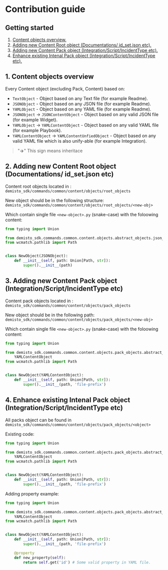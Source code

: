 # Contribution guide

## Getting started

1. [Content objects overview.](#1-content-objects)
2. [Adding new Content Root object (Documentations/ id_set.json etc).](#2-adding-new-content-root-object-documentations-id_setjson-etc)
3. [Adding new Content Pack object (Integration/Script/IncidentType etc).](#3-adding-new-content-pack-object-integrationscriptincidenttype-etc)
4. [Enhance existing Intenal Pack object (Integration/Script/IncidentType etc).](#4-enhance-existing-intenal-pack-object-integrationscriptincidenttype-etc)


## 1. Content objects overview
Every Content object (excluding Pack, Content) based on:
 - `TextObject` - Object based on any Text file (for example Readme).
 - `JSONObject` - Object based on any JSON file (for example Readme).
 - `YAMLObject` - Object based on any YAML file (for example Readme).
 - `JSONObject` -> `JSONContentObject` - Object based on any valid JSON file (for example Widget).
 - `YAMLObject` -> `YAMLContentObject` - Object based on any valid YAML file (for example Playbook).
 - `YAMLContentObject` -> `YAMLContentUnfiedObject` - Object based on any valid YAML file which is also unify-able (for example Integration).

 > "**->**" This sign means inheritace


## 2. Adding new Content Root object (Documentations/ id_set.json etc)
Content root objects located in : `demisto_sdk/commands/common/content/objects/root_objects`

New object should be in the following structure: `demisto_sdk/commands/common/content/objects/root_objects/<new-obj>`

Which contain single file `<new-object>.py` (snake-case) with the foloowing content:
```python
from typing import Union

from demisto_sdk.commands.common.content.objects.abstract_objects.json_object import JSONObject
from wcmatch.pathlib import Path


class NewObject(JSONObject):
    def __init__(self, path: Union[Path, str]):
        super().__init__(path)
```

## 3. Adding new Content Pack object (Integration/Script/IncidentType etc)
Content pack objects located in : `demisto_sdk/commands/common/content/objects/pack_objects`

New object should be in the following path: `demisto_sdk/commands/common/content/objects/pack_objects/<new-obj>`

Which contain single file `<new-object>.py` (snake-case) with the foloowing content:
```python
from typing import Union

from demisto_sdk.commands.common.content.objects.pack_objects.abstract_pack_objects.yaml_content_object import \
    YAMLContentObject
from wcmatch.pathlib import Path


class NewObject(YAMLContentObject):
    def __init__(self, path: Union[Path, str]):
        super().__init__(path, 'file-prefix')
```

## 4. Enhance existing Intenal Pack object (Integration/Script/IncidentType etc)
All packs object can be found in `demisto_sdk/commands/common/content/objects/pack_objects/<object>`


Existing code:
```python
from typing import Union

from demisto_sdk.commands.common.content.objects.pack_objects.abstract_pack_objects.yaml_content_object import \
    YAMLContentObject
from wcmatch.pathlib import Path


class NewObject(YAMLContentObject):
    def __init__(self, path: Union[Path, str]):
        super().__init__(path, 'file-prefix')
```

Adding property example:
```python
from typing import Union

from demisto_sdk.commands.common.content.objects.pack_objects.abstract_pack_objects.yaml_content_object import \
    YAMLContentObject
from wcmatch.pathlib import Path


class NewObject(YAMLContentObject):
    def __init__(self, path: Union[Path, str]):
        super().__init__(path, 'file-prefix')

    @property
    def new_property(self):
        return self.get('id') # Some valid property in YAML file.
```
